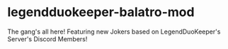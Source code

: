# legendduokeeper-balatro-mod
The gang's all here! Featuring new Jokers based on LegendDuoKeeper's Server's Discord Members!
